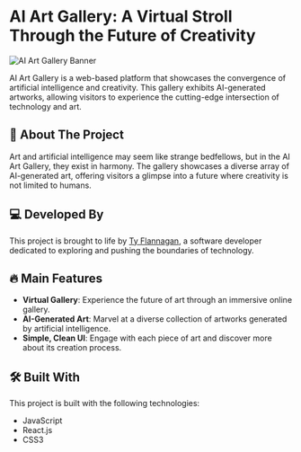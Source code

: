 # AI Art Gallery: A Virtual Stroll Through the Future of Creativity

![AI Art Gallery Banner](./assets/banner.png)

AI Art Gallery is a web-based platform that showcases the convergence of artificial intelligence and creativity. This gallery exhibits AI-generated artworks, allowing visitors to experience the cutting-edge intersection of technology and art.

## 🎨 About The Project

Art and artificial intelligence may seem like strange bedfellows, but in the AI Art Gallery, they exist in harmony. The gallery showcases a diverse array of AI-generated art, offering visitors a glimpse into a future where creativity is not limited to humans.

## 💻 Developed By

This project is brought to life by [Ty Flannagan](https://www.tyflannagan.tech/), a software developer dedicated to exploring and pushing the boundaries of technology.

## 🔥 Main Features

- **Virtual Gallery**: Experience the future of art through an immersive online gallery.
- **AI-Generated Art**: Marvel at a diverse collection of artworks generated by artificial intelligence.
- **Simple, Clean UI**: Engage with each piece of art and discover more about its creation process.

## 🛠️ Built With

This project is built with the following technologies:

- JavaScript
- React.js
- CSS3

